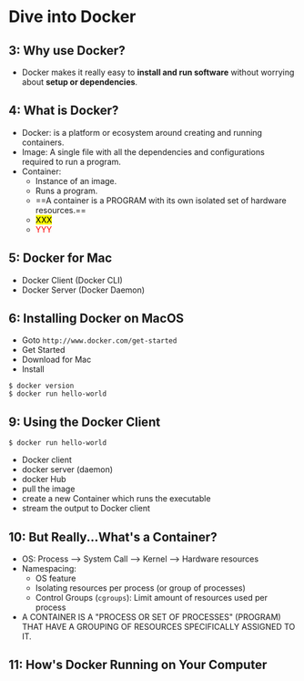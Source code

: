 # Dive into Docker

## 3: Why use Docker?

* Docker makes it really easy to **install and run software** without worrying about **setup or dependencies**.

## 4: What is Docker?

* Docker: is a platform or ecosystem around creating and running containers.
* Image: A single file with all the dependencies and configurations required to run a program.
* Container: 
  - Instance of an image. 
  - Runs a program. 
  - ==A container is a PROGRAM with its own isolated set of hardware resources.==
  - <mark>XXX</mark>
  - <span style="color:red">YYY</span>

## 5: Docker for Mac

* Docker Client (Docker CLI) 
* Docker Server (Docker Daemon)

## 6: Installing Docker on MacOS

* Goto `http://www.docker.com/get-started` 
* Get Started
* Download for Mac 
* Install

```
$ docker version
$ docker run hello-world
```

## 9: Using the Docker Client

```
$ docker run hello-world 
```

* Docker client 
* docker server (daemon) 
* docker Hub
* pull the image 
* create a new Container which runs the executable 
* stream the output to Docker client

## 10: But Really...What's a Container?

* OS: Process --> System Call --> Kernel --> Hardware resources
* Namespacing: 
  - OS feature
  - Isolating resources per process (or group of processes)
  - Control Groups (`cgroups`): Limit amount of resources used per process
* A CONTAINER IS A "PROCESS OR SET OF PROCESSES" (PROGRAM) THAT HAVE A GROUPING OF RESOURCES SPECIFICALLY ASSIGNED TO IT.

## 11: How's Docker Running on Your Computer

